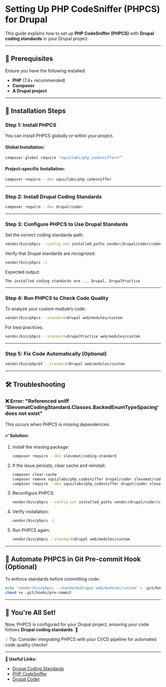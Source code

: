 # Setting Up PHP CodeSniffer (PHPCS) for Drupal

This guide explains how to set up **PHP CodeSniffer (PHPCS)** with **Drupal coding standards** in your Drupal project.

---

## 📌 Prerequisites
Ensure you have the following installed:
- **PHP** (7.4+ recommended)
- **Composer**
- **A Drupal project**

---

## 🚀 Installation Steps

### Step 1: Install PHPCS
You can install PHPCS globally or within your project.

#### Global Installation:
```sh
composer global require "squizlabs/php_codesniffer=*"
```

#### Project-specific Installation:
```sh
composer require --dev squizlabs/php_codesniffer
```

---

### Step 2: Install Drupal Coding Standards
```sh
composer require --dev drupal/coder
```

---

### Step 3: Configure PHPCS to Use Drupal Standards
Set the correct coding standards path:
```sh
vendor/bin/phpcs --config-set installed_paths vendor/drupal/coder/coder_sniffer
```

Verify that Drupal standards are recognized:
```sh
vendor/bin/phpcs -i
```
Expected output:
```
The installed coding standards are ... Drupal, DrupalPractice
```

---

### Step 4: Run PHPCS to Check Code Quality
To analyze your custom module’s code:
```sh
vendor/bin/phpcs --standard=Drupal web/modules/custom
```
For best practices:
```sh
vendor/bin/phpcs --standard=DrupalPractice web/modules/custom
```

---

### Step 5: Fix Code Automatically (Optional)
```sh
vendor/bin/phpcbf --standard=Drupal web/modules/custom
```

---

## 🛠 Troubleshooting

### ❌ Error: "Referenced sniff 'SlevomatCodingStandard.Classes.BackedEnumTypeSpacing' does not exist"
This occurs when PHPCS is missing dependencies.

#### ✅ Solution:
1. Install the missing package:
   ```sh
   composer require --dev slevomat/coding-standard
   ```
2. If the issue persists, clear cache and reinstall:
   ```sh
   composer clear-cache
   composer remove squizlabs/php_codesniffer drupal/coder slevomat/coding-standard
   composer require --dev squizlabs/php_codesniffer drupal/coder slevomat/coding-standard
   ```
3. Reconfigure PHPCS:
   ```sh
   vendor/bin/phpcs --config-set installed_paths vendor/drupal/coder/coder_sniffer
   ```
4. Verify installation:
   ```sh
   vendor/bin/phpcs -i
   ```
5. Run PHPCS again:
   ```sh
   vendor/bin/phpcs --standard=Drupal web/modules/custom
   ```

---

## 🎯 Automate PHPCS in Git Pre-commit Hook (Optional)
To enforce standards before committing code:
```sh
echo 'vendor/bin/phpcs --standard=Drupal web/modules/custom' > .git/hooks/pre-commit
chmod +x .git/hooks/pre-commit
```

---

## 🎉 You're All Set!
Now, PHPCS is configured for your Drupal project, ensuring your code follows **Drupal coding standards**. 🚀

💡 *Tip:* Consider integrating PHPCS with your CI/CD pipeline for automated code quality checks!

---

**🔗 Useful Links:**
- [Drupal Coding Standards](https://www.drupal.org/docs/develop/standards)
- [PHP CodeSniffer](https://github.com/squizlabs/PHP_CodeSniffer)
- [Drupal Coder](https://github.com/Drupal-Coder/coder)


